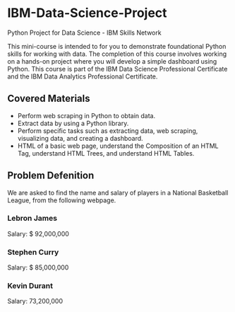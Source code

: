 # IBM-Data-Science-Project
Python Project for Data Science - IBM Skills Network

This mini-course is intended to for you to demonstrate foundational Python skills for working with data. The completion of this course involves working on a hands-on project where you will develop a simple dashboard using Python.
This course is part of the IBM Data Science Professional Certificate and the IBM Data Analytics Professional Certificate.

## **Covered Materials**

* Perform web scraping in Python to obtain data.
* Extract data by using a Python library.
* Perform specific tasks such as extracting data, web scraping, visualizing data, and creating a dashboard.
* HTML of a basic web page, understand the Composition of an HTML Tag, understand HTML Trees, and understand HTML Tables.

## Problem Defenition

We are asked to find the name and salary of players in a National Basketball League, from the following webpage.

<!DOCTYPE html>
<html>
  <head>
    <title> Page Title</title>
  </head>
  <body>
    <h3>
      <b id= 'boldest'> Lebron James</b></h3>
      <p>
        Salary: $ 92,000,000
    </p>
    <h3>
      Stephen Curry
    </h3>
    <p>
      Salary: $ 85,000,000
    </p>
    <h3>
      Kevin Durant
    </h3>
    <p>
      Salary: 73,200,000
    </p>
  </body>